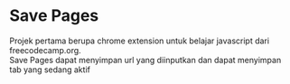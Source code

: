 # Save Pages

Projek pertama berupa chrome extension untuk belajar javascript dari freecodecamp.org. <br>
Save Pages dapat menyimpan url yang diinputkan dan dapat menyimpan tab yang sedang aktif
